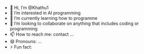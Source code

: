 - 👋 Hi, I’m @Khathu1
- 👀 I’m interested in AI programming
- 🌱 I’m currently learning how to programme
- 💞️ I’m looking to collaborate on anything that includes coding or programming
- 📫 How to reach me: contact ...
- 😄 Pronouns: ...
- ⚡ Fun fact: 

<!---
Khathu1/Khathu1 is a ✨ special ✨ repository because its `README.md` (this file) appears on your GitHub profile.
You can click the Preview link to take a look at your changes.
--->
